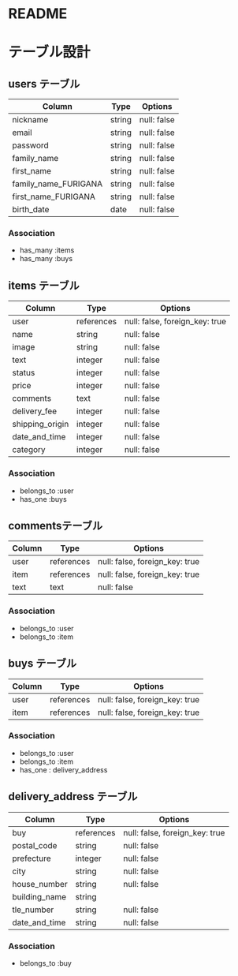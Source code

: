 # README
# テーブル設計

## users テーブル

| Column               | Type   | Options     |
| -------------------- | ------ | ----------- |
| nickname             | string | null: false |
| email                | string | null: false |
| password             | string | null: false |
| family_name          | string | null: false |
| first_name           | string | null: false |
| family_name_FURIGANA | string | null: false |
| first_name_FURIGANA  | string | null: false |
| birth_date           | date   | null: false |

### Association

- has_many :items
- has_many :buys

## items テーブル

| Column          | Type       | Options     |
| --------------- | ---------  | ----------- |
| user            | references | null: false, foreign_key: true |
| name            | string     | null: false |
| image           | string     | null: false |
| text            | integer    | null: false |
| status          | integer    | null: false |
| price           | integer    | null: false |
| comments        | text       | null: false |
| delivery_fee    | integer    | null: false |
| shipping_origin | integer    | null: false |
| date_and_time   | integer    | null: false |
| category        | integer    | null: false |

### Association

- belongs_to :user
- has_one :buys

## commentsテーブル

| Column | Type       | Options     |
| ------ | ---------- | ----------- |
| user   | references | null: false, foreign_key: true |
| item   | references | null: false, foreign_key: true |
| text   | text       | null: false |

### Association

- belongs_to :user
- belongs_to :item

## buys テーブル

| Column | Type       | Options     |
| ------ | ---------- | ----------- |
| user   | references | null: false, foreign_key: true |
| item   | references | null: false, foreign_key: true |

### Association

- belongs_to :user
- belongs_to :item
- has_one : delivery_address

## delivery_address テーブル

| Column          | Type    | Options     |
| --------------- | ------- | ----------- |
| buy             | references | null: false, foreign_key: true |
| postal_code     | string  | null: false |
| prefecture      | integer | null: false |
| city            | string  | null: false |
| house_number    | string  | null: false |
| building_name   | string  |
| tle_number      | string  | null: false |
| date_and_time   | string  | null: false |

### Association

- belongs_to :buy